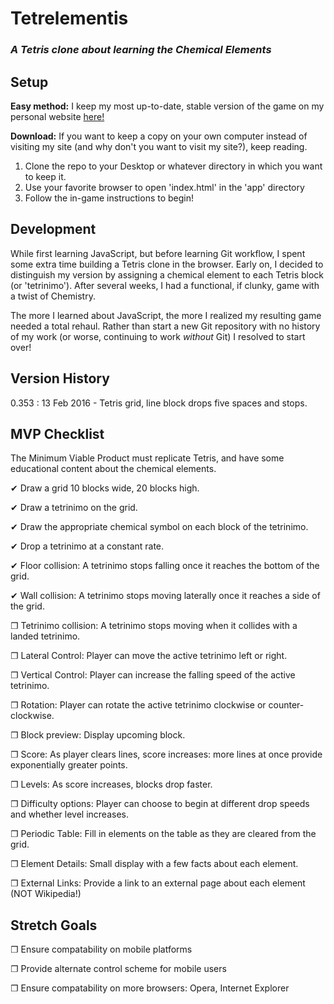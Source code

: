 # Tetrelementis

### *A Tetris clone about learning the Chemical Elements*

## Setup

**Easy method:** I keep my most up-to-date, stable version of the game on my personal website [here!](http://roytuesday.github.io/projects/index.html)

**Download:** If you want to keep a copy on your own computer instead of visiting my site (and why don't you want to visit my site?), keep reading.

1. Clone the repo to your Desktop or whatever directory in which you want to keep it.
2. Use your favorite browser to open 'index.html' in the 'app' directory
3. Follow the in-game instructions to begin!

## Development
While first learning JavaScript, but before learning Git workflow, I spent some extra time building a Tetris clone in the browser. Early on, I decided to distinguish my version by assigning a chemical element to each Tetris block (or 'tetrinimo'). After several weeks, I had a functional, if clunky, game with a twist of Chemistry.

The more I learned about JavaScript, the more I realized my resulting game needed a total rehaul. Rather than start a new Git repository with no history of my work (or worse, continuing to work _without_ Git) I resolved to start over!

## Version History

0.353 : 13 Feb 2016 - Tetris grid, line block drops five spaces and stops.

## MVP Checklist

The Minimum Viable Product must replicate Tetris, and have some educational content about the chemical elements.

<p>&#10004 Draw a grid 10 blocks wide, 20 blocks high.</p>
<p>&#10004 Draw a tetrinimo on the grid.</p>
<p>&#10004 Draw the appropriate chemical symbol on each block of the tetrinimo.</p>
<p>&#10004 Drop a tetrinimo at a constant rate.</p>
<p>&#10004 Floor collision: A tetrinimo stops falling once it reaches the bottom of the grid.</p>
<p>&#10004 Wall collision: A tetrinimo stops moving laterally once it reaches a side of the grid.</p>
<p>&#10064 Tetrinimo collision: A tetrinimo stops moving when it collides with a landed tetrinimo.</p>
<p>&#10064 Lateral Control: Player can move the active tetrinimo left or right.</p>
<p>&#10064 Vertical Control: Player can increase the falling speed of the active tetrinimo.</p>
<p>&#10064 Rotation: Player can rotate the active tetrinimo clockwise or counter-clockwise.</p>
<p>&#10064 Block preview: Display upcoming block.</p>
<p>&#10064 Score: As player clears lines, score increases: more lines at once provide exponentially greater points.</p>
<p>&#10064 Levels: As score increases, blocks drop faster.</p>
<p>&#10064 Difficulty options: Player can choose to begin at different drop speeds and whether level increases.</p>
<p>&#10064 Periodic Table: Fill in elements on the table as they are cleared from the grid.</p>
<p>&#10064 Element Details: Small display with a few facts about each element.</p>
<p>&#10064 External Links: Provide a link to an external page about each element (NOT Wikipedia!)</p>

## Stretch Goals

<p>&#10064 Ensure compatability on mobile platforms</p>
<p>&#10064 Provide alternate control scheme for mobile users</p>
<p>&#10064 Ensure compatability on more browsers: Opera, Internet Explorer</p>
